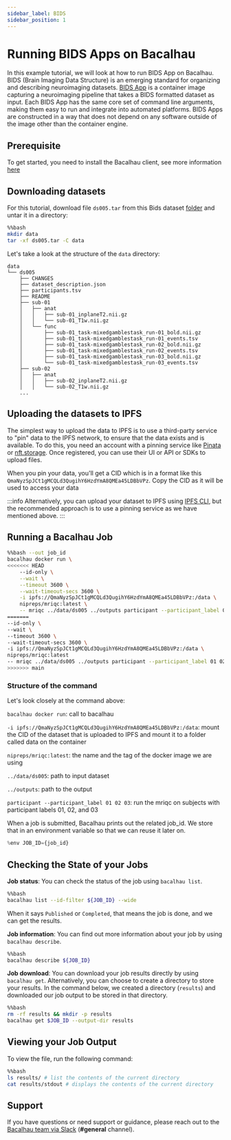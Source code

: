 ```yaml
---
sidebar_label: BIDS
sidebar_position: 1
---
```

# Running BIDS Apps on Bacalhau


In this example tutorial, we will look at how to run BIDS App on Bacalhau. BIDS (Brain Imaging Data Structure) is an emerging standard for organizing and describing neuroimaging datasets.  [BIDS App](https://bids-apps.neuroimaging.io/about/) is a container image capturing a neuroimaging pipeline that takes a BIDS formatted dataset as input. Each BIDS App has the same core set of command line arguments, making them easy to run and integrate into automated platforms. BIDS Apps are constructed in a way that does not depend on any software outside of the image other than the container engine.


## Prerequisite

To get started, you need to install the Bacalhau client, see more information [here](../../../getting-started/installation.md)

## Downloading datasets

For this tutorial, download file `ds005.tar` from this Bids dataset [folder](https://drive.google.com/drive/folders/0B2JWN60ZLkgkMGlUY3B4MXZIZW8?resourcekey=0-EYVSOlRbxeFKO8NpjWWM3w) and untar it in a directory: 

```bash
%%bash
mkdir data
tar -xf ds005.tar -C data 
```

Let's take a look at the structure of the `data` directory:


```
data
└── ds005
    ├── CHANGES
    ├── dataset_description.json
    ├── participants.tsv
    ├── README
    ├── sub-01
    │   ├── anat
    │   │   ├── sub-01_inplaneT2.nii.gz
    │   │   └── sub-01_T1w.nii.gz
    │   └── func
    │       ├── sub-01_task-mixedgamblestask_run-01_bold.nii.gz
    │       ├── sub-01_task-mixedgamblestask_run-01_events.tsv
    │       ├── sub-01_task-mixedgamblestask_run-02_bold.nii.gz
    │       ├── sub-01_task-mixedgamblestask_run-02_events.tsv
    │       ├── sub-01_task-mixedgamblestask_run-03_bold.nii.gz
    │       └── sub-01_task-mixedgamblestask_run-03_events.tsv
    ├── sub-02
    │   ├── anat
    │   │   ├── sub-02_inplaneT2.nii.gz
    │   │   └── sub-02_T1w.nii.gz
    ...
```

## Uploading the datasets to IPFS

The simplest way to upload the data to IPFS is to use a third-party service to "pin" data to the IPFS network, to ensure that the data exists and is available. To do this, you need an account with a pinning service like [Pinata](https://app.pinata.cloud/pinmanager) or [nft.storage](https://nft.storage/docs/how-to/nftup/). Once registered, you can use their UI or API or SDKs to upload files.

When you pin your data, you'll get a CID which is in a format like this `QmaNyzSpJCt1gMCQLd3QugihY6HzdYmA8QMEa45LDBbVPz`. Copy the CID as it will be used to access your data


:::info
Alternatively, you can upload your dataset to IPFS using [IPFS CLI](https://docs.ipfs.tech/install/command-line/#official-distributions), but the recommended approach is to use a pinning service as we have mentioned above.
:::

## Running a Bacalhau Job


```bash
%%bash --out job_id
bacalhau docker run \
<<<<<<< HEAD
    --id-only \
    --wait \
    --timeout 3600 \
    --wait-timeout-secs 3600 \
    -i ipfs://QmaNyzSpJCt1gMCQLd3QugihY6HzdYmA8QMEa45LDBbVPz:/data \
    nipreps/mriqc:latest \
    -- mriqc ../data/ds005 ../outputs participant --participant_label 01 02 03
=======
--id-only \
--wait \
--timeout 3600 \
--wait-timeout-secs 3600 \
-i ipfs://QmaNyzSpJCt1gMCQLd3QugihY6HzdYmA8QMEa45LDBbVPz:/data \
nipreps/mriqc:latest
-- mriqc ../data/ds005 ../outputs participant --participant_label 01 02 03
>>>>>>> main
```

### Structure of the command

Let's look closely at the command above:

`bacalhau docker run`: call to bacalhau

`-i ipfs://QmaNyzSpJCt1gMCQLd3QugihY6HzdYmA8QMEa45LDBbVPz:/data`: mount the CID of the dataset that is uploaded to IPFS and mount it to a folder called data on the container

`nipreps/mriqc:latest`: the name and the tag of the docker image we are using

`../data/ds005`: path to input dataset

`../outputs`: path to the output

`participant --participant_label 01 02 03`: run the mriqc on subjects with participant labels 01, 02, and 03


When a job is submitted, Bacalhau prints out the related job_id. We store that in an environment variable so that we can reuse it later on.


```python
%env JOB_ID={job_id}
```

## Checking the State of your Jobs

**Job status**: You can check the status of the job using `bacalhau list`.



```bash
%%bash
bacalhau list --id-filter ${JOB_ID} --wide
```

When it says `Published` or `Completed`, that means the job is done, and we can get the results.

**Job information**: You can find out more information about your job by using `bacalhau describe`.


```bash
%%bash
bacalhau describe ${JOB_ID}
```

**Job download**: You can download your job results directly by using `bacalhau get`. Alternatively, you can choose to create a directory to store your results. In the command below, we created a directory (`results`) and downloaded our job output to be stored in that directory.


```bash
%%bash
rm -rf results && mkdir -p results
bacalhau get $JOB_ID --output-dir results
```

## Viewing your Job Output

To view the file, run the following command:


```bash
%%bash
ls results/ # list the contents of the current directory
cat results/stdout # displays the contents of the current directory
```

## Support
If you have questions or need support or guidance, please reach out to the [Bacalhau team via Slack](https://bacalhauproject.slack.com/ssb/redirect) (**#general** channel).